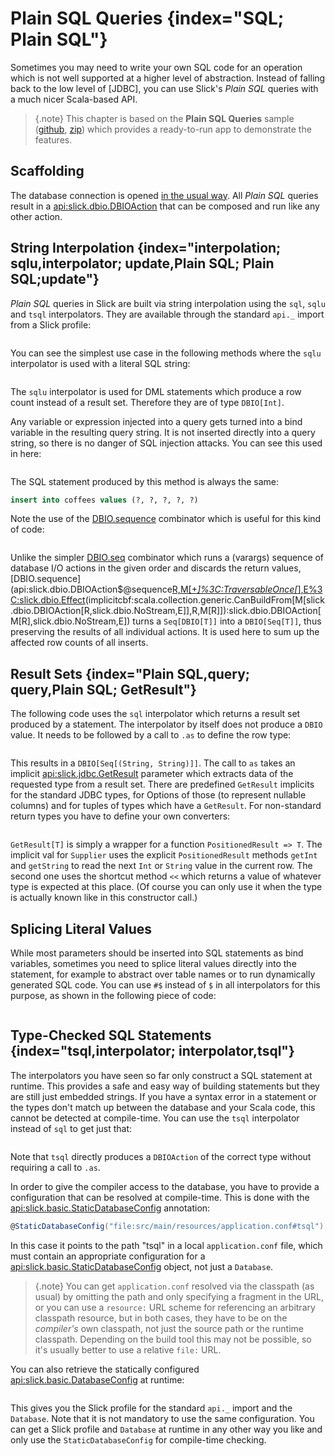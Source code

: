 Plain SQL Queries {index="SQL; Plain SQL"}
=================

Sometimes you may need to write your own SQL code for an operation which is
not well supported at a higher level of abstraction. Instead of falling back
to the low level of [JDBC], you can use Slick's *Plain SQL* queries with a much
nicer Scala-based API.

> {.note}
> This chapter is based on the **Plain SQL Queries** sample ([github](samplerepo:slick-plainsql),
> [zip](samplezip:slick-plainsql)) which provides a ready-to-run app to demonstrate the features.

Scaffolding
-----------

The database connection is opened
[in the usual way](gettingstarted.md#database-configuration). All *Plain SQL* queries result in
a <api:slick.dbio.DBIOAction> that can be composed and run like any other action.

String Interpolation {index="interpolation; sqlu,interpolator; update,Plain SQL; Plain SQL;update"}
--------------------

*Plain SQL* queries in Slick are built via string interpolation using the `sql`, `sqlu` and
`tsql` interpolators. They are available through the standard `api._` import from a Slick profile:

```scala src=../code/PlainSQL.scala#imports
```

You can see the simplest use case in the following methods where the `sqlu` interpolator is used
with a literal SQL string:

```scala src=../code/PlainSQL.scala#sqlu
```

The `sqlu` interpolator is used for DML statements which produce a row count instead of a result
set. Therefore they are of type `DBIO[Int]`.

Any variable or expression injected into a query gets turned into a bind variable in the resulting
query string. It is not inserted directly into a query string, so there is no danger of SQL
injection attacks. You can see this used in here:

```scala src=../code/PlainSQL.scala#bind
```

The SQL statement produced by this method is always the same:

```sql
insert into coffees values (?, ?, ?, ?, ?)
```

Note the use of the
[DBIO.sequence](api:slick.dbio.DBIOAction$@sequence[R,M[+_]%3C:TraversableOnce[_],E%3C:slick.dbio.Effect](in:M[slick.dbio.DBIOAction[R,slick.dbio.NoStream,E]])(implicitcbf:scala.collection.generic.CanBuildFrom[M[slick.dbio.DBIOAction[R,slick.dbio.NoStream,E]],R,M[R]]):slick.dbio.DBIOAction[M[R],slick.dbio.NoStream,E])
combinator which is useful for this kind of code:

```scala src=../code/PlainSQL.scala#sequence
```

Unlike the simpler
[DBIO.seq](api:slick.dbio.DBIOAction$@seq[E%3C:slick.dbio.Effect](actions:slick.dbio.DBIOAction[_,slick.dbio.NoStream,E]*):slick.dbio.DBIOAction[Unit,slick.dbio.NoStream,E])
combinator which runs a (varargs) sequence of database I/O actions in the given order and discards
the return values,
[DBIO.sequence](api:slick.dbio.DBIOAction$@sequence[R,M[+_]%3C:TraversableOnce[_],E%3C:slick.dbio.Effect](in:M[slick.dbio.DBIOAction[R,slick.dbio.NoStream,E]])(implicitcbf:scala.collection.generic.CanBuildFrom[M[slick.dbio.DBIOAction[R,slick.dbio.NoStream,E]],R,M[R]]):slick.dbio.DBIOAction[M[R],slick.dbio.NoStream,E])
turns a `Seq[DBIO[T]]` into a `DBIO[Seq[T]]`, thus preserving the results of all individual
actions. It is used here to sum up the affected row counts of all inserts.

Result Sets {index="Plain SQL,query; query,Plain SQL; GetResult"}
-----------

The following code uses the `sql` interpolator which returns a result set produced by a
statement. The interpolator by itself does not produce a `DBIO` value. It needs to be
followed by a call to `.as` to define the row type:

```scala src=../code/PlainSQL.scala#sql
```

This results in a `DBIO[Seq[(String, String)]]`. The call to `as` takes an implicit
<api:slick.jdbc.GetResult> parameter which extracts data of the requested type from a result set.
There are predefined `GetResult` implicits for the standard JDBC types, for Options of those (to
represent nullable columns) and for tuples of types which have a `GetResult`. For non-standard
return types you have to define your own converters:

```scala src=../code/PlainSQL.scala#getresult
```

`GetResult[T]` is simply a wrapper for a function `PositionedResult => T`. The implicit val for
`Supplier` uses the explicit `PositionedResult` methods `getInt` and `getString` to read
the next `Int` or `String` value in the current row. The second one uses the shortcut method
`<<` which returns a value of whatever type is expected at this place. (Of course you can only
use it when the type is actually known like in this constructor call.)

Splicing Literal Values
-----------------------

While most parameters should be inserted into SQL statements as bind variables, sometimes you need
to splice literal values directly into the statement, for example to abstract over table names or
to run dynamically generated SQL code. You can use `#$` instead of `$` in all interpolators for
this purpose, as shown in the following piece of code:

```scala src=../code/PlainSQL.scala#literal
```

Type-Checked SQL Statements {index="tsql,interpolator; interpolator,tsql"}
---------------------------

The interpolators you have seen so far only construct a SQL statement at runtime. This provides a
safe and easy way of building statements but they are still just embedded strings. If you have a
syntax error in a statement or the types don't match up between the database and your Scala code,
this cannot be detected at compile-time. You can use the `tsql` interpolator instead of `sql`
to get just that:

```scala src=../code/PlainSQL.scala#tsql
```

Note that `tsql` directly produces a `DBIOAction` of the correct type without requiring a call
to `.as`.

In order to give the compiler access to the database, you have to provide a configuration that can
be resolved at compile-time. This is done with the <api:slick.basic.StaticDatabaseConfig>
annotation:

```scala
@StaticDatabaseConfig("file:src/main/resources/application.conf#tsql")
```

In this case it points to the path "tsql" in a local `application.conf` file, which must contain
an appropriate configuration for a <api:slick.basic.StaticDatabaseConfig> object, not just a
`Database`.

> {.note}
> You can get `application.conf` resolved via the classpath (as usual) by omitting the path and
> only specifying a fragment in the URL, or you can use a `resource:` URL scheme for referencing
> an arbitrary classpath resource, but in both cases, they have to be on the *compiler's* own
> classpath, not just the source path or the runtime classpath. Depending on the build tool this
> may not be possible, so it's usually better to use a relative `file:` URL.

You can also retrieve the statically configured <api:slick.basic.DatabaseConfig> at runtime:

```scala src=../code/PlainSQL.scala#staticdatabaseconfig
```

This gives you the Slick profile for the standard `api._` import and the `Database`. Note that
it is not mandatory to use the same configuration. You can get a Slick profile and `Database` at
runtime in any other way you like and only use the `StaticDatabaseConfig` for compile-time
checking.
